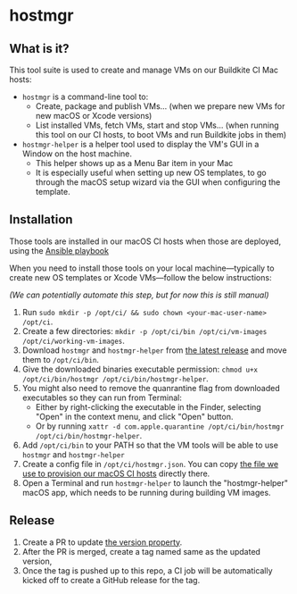 # hostmgr

## What is it?

This tool suite is used to create and manage VMs on our Buildkite CI Mac hosts:

 - `hostmgr` is a command-line tool to:
    - Create, package and publish VMs… (when we prepare new VMs for new macOS or Xcode versions)
    - List installed VMs, fetch VMs, start and stop VMs… (when running this tool on our CI hosts, to boot VMs and run Buildkite jobs in them)
 - `hostmgr-helper` is a helper tool used to display the VM's GUI in a Window on the host machine.
    - This helper shows up as a Menu Bar item in your Mac
    - It is especially useful when setting up new OS templates, to go through the macOS setup wizard via the GUI when configuring the template.

## Installation

Those tools are installed in our macOS CI hosts when those are deployed, using the [Ansible playbook](https://github.com/Automattic/buildkite-ci/blob/trunk/src/agents/macos-hosts/tasks/install-hostmgr.yml)

When you need to install those tools on your local machine—typically to create new OS templates or Xcode VMs—follow the below instructions:

_(We can potentially automate this step, but for now this is still manual)_

1. Run `sudo mkdir -p /opt/ci/ && sudo chown <your-mac-user-name> /opt/ci`.
1. Create a few directories: `mkdir -p /opt/ci/bin /opt/ci/vm-images /opt/ci/working-vm-images`.
1. Download `hostmgr` and `hostmgr-helper` from [the latest release](https://github.com/automattic/hostmgr/releases) and move them to `/opt/ci/bin`.
1. Give the downloaded binaries executable permission: `chmod u+x /opt/ci/bin/hostmgr /opt/ci/bin/hostmgr-helper`.
1. You might also need to remove the quanrantine flag from downloaded executables so they can run from Terminal:
   - Either by right-clicking the executable in the Finder, selecting "Open" in the context menu, and click "Open" button.
   - Or by running `xattr -d com.apple.quarantine /opt/ci/bin/hostmgr /opt/ci/bin/hostmgr-helper`.
1. Add `/opt/ci/bin` to your PATH so that the VM tools will be able to use `hostmgr` and `hostmgr-helper`
1. Create a config file in `/opt/ci/hostmgr.json`. You can copy [the file we use to provision our macOS CI hosts](src/agents/macos-hosts/resources/hostmgr.json) directly there.
1. Open a Terminal and run `hostmgr-helper` to launch the "hostmgr-helper" macOS app, which needs to be running during building VM images.

## Release

1. Create a PR to update [the version property](Sources/libhostmgr/libhostmgr.swift).
1. After the PR is merged, create a tag named same as the updated version,
1. Once the tag is pushed up to this repo, a CI job will be automatically kicked off to create a GitHub release for the tag.
